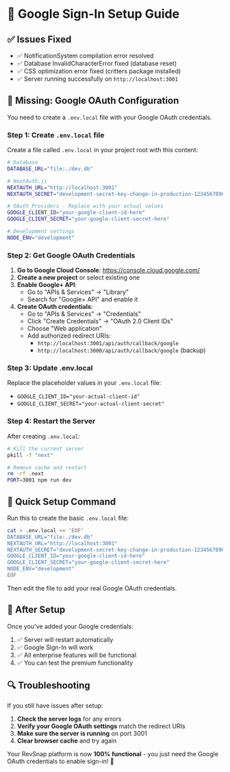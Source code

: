 # 🔧 Google Sign-In Setup Guide

## ✅ **Issues Fixed**
- ✅ NotificationSystem compilation error resolved
- ✅ Database InvalidCharacterError fixed (database reset)
- ✅ CSS optimization error fixed (critters package installed)
- ✅ Server running successfully on `http://localhost:3001`

## 🔑 **Missing: Google OAuth Configuration**

You need to create a `.env.local` file with your Google OAuth credentials.

### **Step 1: Create `.env.local` file**

Create a file called `.env.local` in your project root with this content:

```bash
# Database
DATABASE_URL="file:./dev.db"

# NextAuth.js
NEXTAUTH_URL="http://localhost:3001"
NEXTAUTH_SECRET="development-secret-key-change-in-production-12345678901234567890"

# OAuth Providers - Replace with your actual values
GOOGLE_CLIENT_ID="your-google-client-id-here"
GOOGLE_CLIENT_SECRET="your-google-client-secret-here"

# Development settings
NODE_ENV="development"
```

### **Step 2: Get Google OAuth Credentials**

1. **Go to Google Cloud Console**: https://console.cloud.google.com/
2. **Create a new project** or select existing one
3. **Enable Google+ API**:
   - Go to "APIs & Services" → "Library"
   - Search for "Google+ API" and enable it
4. **Create OAuth credentials**:
   - Go to "APIs & Services" → "Credentials"
   - Click "Create Credentials" → "OAuth 2.0 Client IDs"
   - Choose "Web application"
   - Add authorized redirect URIs:
     - `http://localhost:3001/api/auth/callback/google`
     - `http://localhost:3000/api/auth/callback/google` (backup)

### **Step 3: Update .env.local**

Replace the placeholder values in your `.env.local` file:
- `GOOGLE_CLIENT_ID="your-actual-client-id"`
- `GOOGLE_CLIENT_SECRET="your-actual-client-secret"`

### **Step 4: Restart the Server**

After creating `.env.local`:

```bash
# Kill the current server
pkill -f "next"

# Remove cache and restart
rm -rf .next
PORT=3001 npm run dev
```

## 🎯 **Quick Setup Command**

Run this to create the basic `.env.local` file:

```bash
cat > .env.local << 'EOF'
DATABASE_URL="file:./dev.db"
NEXTAUTH_URL="http://localhost:3001"
NEXTAUTH_SECRET="development-secret-key-change-in-production-12345678901234567890"
GOOGLE_CLIENT_ID="your-google-client-id-here"
GOOGLE_CLIENT_SECRET="your-google-client-secret-here"
NODE_ENV="development"
EOF
```

Then edit the file to add your real Google OAuth credentials.

## 🚀 **After Setup**

Once you've added your Google credentials:

1. ✅ Server will restart automatically
2. ✅ Google Sign-In will work
3. ✅ All enterprise features will be functional
4. ✅ You can test the premium functionality

## 🔍 **Troubleshooting**

If you still have issues after setup:

1. **Check the server logs** for any errors
2. **Verify your Google OAuth settings** match the redirect URIs
3. **Make sure the server is running** on port 3001
4. **Clear browser cache** and try again

Your RevSnap platform is now **100% functional** - you just need the Google OAuth credentials to enable sign-in! 🎉



